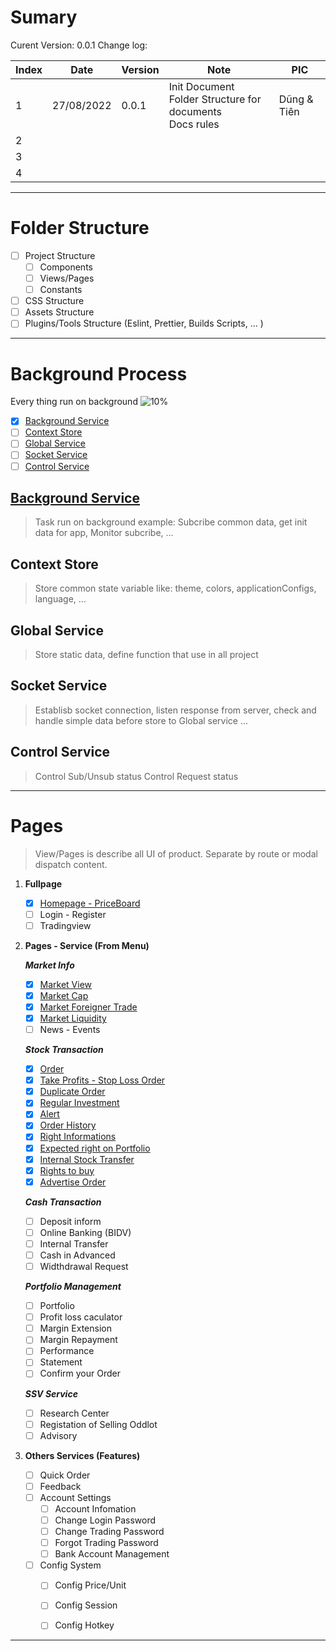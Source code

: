 # Sumary
Curent Version: 0.0.1
Change log: 

| Index | Date | Version | Note | PIC |
| --- | --- | --- | --- | --- |
| 1 | 27/08/2022 | 0.0.1 | Init Document <br> Folder Structure for documents <br> Docs rules | Dũng & Tiên |
| 2 |  |  |  | |
| 3 |  |  |  | |
| 4 |  |  |  | |

---
# Folder Structure
- [ ] Project Structure
	- [ ] Components
	- [ ] Views/Pages
	- [ ] Constants
- [ ] CSS Structure
- [ ] Assets Structure
- [ ] Plugins/Tools Structure (Eslint, Prettier, Builds Scripts, ... )

---
#  Background Process
Every thing run on background
![10%](https://progress-bar.dev/10?title=Progress)
- [x] [Background Service](#Background%20Service%20Background%20Background%2020Service%20background-service%20md)
- [ ] [Context Store](#Context%20Store)
- [ ] [Global Service](#Global%20Service)
- [ ] [Socket Service](#Socket%20Service)
- [ ] [Control Service](#Control%20Service)

##  [Background Service](Background/Background%20Service/background-service.md)
> Task run on background example: Subcribe common data, get init data for app, Monitor subcribe, ...

## Context Store
> Store common state variable like: theme, colors, applicationConfigs, language, ...
> 
## Global Service
> Store static data, define function that use in all project
> 
## Socket Service
> Establisb socket connection, listen response from server, check and handle simple data before store to Global service ...

## Control Service
> Control Sub/Unsub status
> Control Request status
>
---
# Pages
> View/Pages is describe all UI of product. Separate by route or modal dispatch content. 

1. **Fullpage** 
	- [x] [Homepage - PriceBoard](Pages/HomePage%20-%20Priceboard/homepage-priceboard.md.md)
	- [ ] Login - Register
	- [ ] Tradingview

2. **Pages - Service (From Menu)**

	***Market Info***
	- [x] [Market View](Pages/Market%20View/market-view.md)
	- [x] [Market Cap](Pages/Market%20Cap/market-cap-layout.md)
	- [x] [Market Foreigner Trade](Pages/Foreginer%20Trade/foreginer-trade.md)
	- [x] [Market Liquidity](Pages/Market%20Liquidity/market-liquidity.md)
	- [ ] News - Events

	***Stock Transaction***
	- [x] [Order](Pages/Normal%20Oder/normal-order.md)
	- [x] [Take Profits - Stop Loss Order](Pages/Take%20Profit%20and%20Stop%20Loss/TakeProfitAndStopLoss.md)
	- [x]  [Duplicate Order](Pages/Duplicate%20Order/duplicate-order.md)
	- [x] [Regular Investment](Pages/Regular%20Invesment/Regular%20Investment.md)
	- [x] [Alert](Pages/Alert/Alert.md)
	- [x] [Order History](Pages/Order%20history/Order%20History.md)
	- [x] [Right Informations](Pages/Right%20Information/Right%20Informations.md)
	- [x] [Expected right on Portfolio](Pages/Expected%20right%20on%20Portfolio/Expected%20right%20on%20Portfolio.md)
	- [x] [Internal Stock Transfer](Pages/Internal%20Stock%20Transfer/Internal%20Stock%20Transfer.md)
	- [x] [Rights to buy](Pages/Right%20to%20buy/Rights%20to%20buy.md)
	- [x] [Advertise Order](Pages/Advertise%20order/Advertise%20Order.md)
	
	***Cash Transaction***
	- [ ] Deposit inform 
	- [ ] Online Banking (BIDV)
	- [ ] Internal Transfer
	- [ ] Cash in Advanced
	- [ ] Widthdrawal Request
	
	***Portfolio Management***
	- [ ] Portfolio 
	- [ ] Profit loss caculator
	- [ ] Margin Extension
	- [ ] Margin Repayment
	- [ ] Performance
	- [ ] Statement
	- [ ] Confirm your Order
	
	***SSV Service***
	- [ ] Research Center
	- [ ] Registation of Selling Oddlot
	- [ ] Advisory
	
3. **Others Services (Features)** 
	- [ ] Quick Order
	- [ ] Feedback
	- [ ] Account Settings
		- [ ] Account Infomation
		- [ ] Change Login Password
		- [ ] Change Trading Password
		- [ ] Forgot Trading Password
		- [ ] Bank Account Management
	- [ ] Config System 
		- [ ] Config Price/Unit
		- [ ] Config Session
		- [ ] Config Hotkey 


---



